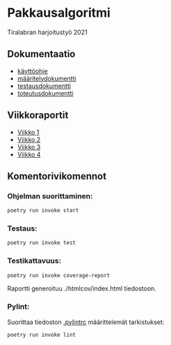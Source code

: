 # Pakkausalgoritmi
Tiralabran harjoitustyö 2021

## Dokumentaatio
 - [käyttöohje](./Dokumentaatio/käyttöohje.md)
 - [määritelydokumentti](./Dokumentaatio/määrittelydokumentti.md)
 - [testausdokumentti](./Dokumentaatio/testaus.md)
 - [toteutusdokumentti](./Dokumentaatio/toteutusdokumentti.md)

## Viikkoraportit
- [Viikko 1](./Dokumentaatio/Viikkoraportti1.md)
- [Viikko 2](./Dokumentaatio/Viikkoraportti2.md)
- [Viikko 3](./Dokumentaatio/Viikkoraportti3.md)
- [Viikko 4](./Dokumentaatio/Viikkoraportti4.md)

## Komentorivikomennot
### Ohjelman suorittaminen:
```bash
poetry run invoke start
```
### Testaus:
```bash
poetry run invoke test
```
### Testikattavuus:
```bash
poetry run invoke coverage-report
```
Raportti generoituu ./htmlcov/index.html tiedostoon.

### Pylint:
Suorittaa tiedoston [.pylintrc](.pylintrc) määrittelemät tarkistukset:
```bash
poetry run invoke lint
```
